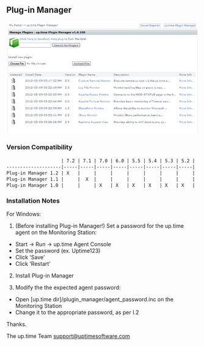 ## Plug-in Manager

![Image](https://github.com/uptimesoftware/plugin-manager-for-uptime/blob/master/plugin_manager.png?raw=true)

### Version Compatibility

                        | 7.2 | 7.1 | 7.0 | 6.0 | 5.5 | 5.4 | 5.3 | 5.2 |
    --------------------|-----|-----|-----|-----|-----|-----|-----|-----|
    Plug-in Manager 1.2 | X   |     |     |     |     |     |     |     |
    Plug-in Manager 1.1 |     |  X  |     |     |     |     |     |     |
    Plug-in Manager 1.0 |     |     | X   | X   | X   | X   | X   | X   |

### Installation Notes

For Windows:

1. (Before installing Plug-in Manager!) Set a password for the up.time agent on the Monitoring Station:
  * Start -> Run -> up.time Agent Console
  * Set the password (ex. Uptime123)
  * Click 'Save'
  * Click 'Restart'

2. Install Plug-in Manager

3. Modify the the expected agent password:
  * Open [up.time dir]/plugin_manager/agent_password.inc on the Monitoring Station
  * Change it to the appropriate password, as per I.2

Thanks.

The up.time Team
support@uptimesoftware.com

